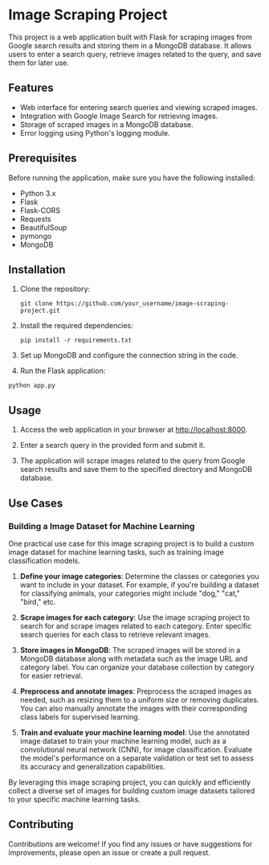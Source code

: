 # Image Scraping Project

This project is a web application built with Flask for scraping images from Google search results and storing them in a MongoDB database. It allows users to enter a search query, retrieve images related to the query, and save them for later use.

## Features

- Web interface for entering search queries and viewing scraped images.
- Integration with Google Image Search for retrieving images.
- Storage of scraped images in a MongoDB database.
- Error logging using Python's logging module.

## Prerequisites

Before running the application, make sure you have the following installed:

- Python 3.x
- Flask
- Flask-CORS
- Requests
- BeautifulSoup
- pymongo
- MongoDB

## Installation

1. Clone the repository:

   
   ```git clone https://github.com/your_username/image-scraping-project.git```
2. Install the required dependencies:
   
   ```pip install -r requirements.txt```
3. Set up MongoDB and configure the connection string in the code.
   
5. Run the Flask application:
   
  ```python app.py```

## Usage

1. Access the web application in your browser at [http://localhost:8000](http://localhost:8000).

2. Enter a search query in the provided form and submit it.

3. The application will scrape images related to the query from Google search results and save them to the specified directory and MongoDB database.

## Use Cases

### Building a Image Dataset for Machine Learning

One practical use case for this image scraping project is to build a custom image dataset for machine learning tasks, such as training image classification models.

1. **Define your image categories**: Determine the classes or categories you want to include in your dataset. For example, if you're building a dataset for classifying animals, your categories might include "dog," "cat," "bird," etc.

2. **Scrape images for each category**: Use the image scraping project to search for and scrape images related to each category. Enter specific search queries for each class to retrieve relevant images.

3. **Store images in MongoDB**: The scraped images will be stored in a MongoDB database along with metadata such as the image URL and category label. You can organize your database collection by category for easier retrieval.

4. **Preprocess and annotate images**: Preprocess the scraped images as needed, such as resizing them to a uniform size or removing duplicates. You can also manually annotate the images with their corresponding class labels for supervised learning.

5. **Train and evaluate your machine learning model**: Use the annotated image dataset to train your machine learning model, such as a convolutional neural network (CNN), for image classification. Evaluate the model's performance on a separate validation or test set to assess its accuracy and generalization capabilities.

By leveraging this image scraping project, you can quickly and efficiently collect a diverse set of images for building custom image datasets tailored to your specific machine learning tasks.

## Contributing

Contributions are welcome! If you find any issues or have suggestions for improvements, please open an issue or create a pull request.

